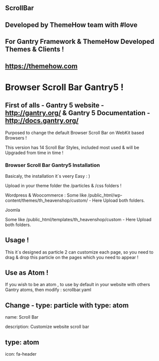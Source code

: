 ## ScrollBar

## Developed by ThemeHow team with #love 

## For Gantry Framework  &   ThemeHow Developed Themes & Clients !

## https://themehow.com

# Browser Scroll Bar Gantry5 !

## First of alls - Gantry 5 website - http://gantry.org/ & Gantry 5 Documentation - http://docs.gantry.org/
Purposed to change the default Browser Scroll Bar on WebKit based Browsers !

This version has 14 Scroll Bar Styles, included most used & will be Upgraded from time in time !

###   Browser Scroll Bar Gantry5 Installation

Basicaly, the installation it´s veery Easy : )

Upload in your theme folder the /particles & /css folders !

Wordpress & Woocommerce : 
Some like /public_html/wp-content/themes/th_heavenshop/custom/  - Here Upload both folders.

Joomla 

Some like /public_html/templates/th_heavenshop/custom  - Here Upload both folders.

## Usage !

This it´s designed as particle 2 can customize each page, so you need to drag & drop this particle on the pages which you need to appear !

## Use as Atom !

If you wish to be an atom , to use by default in your website with others Gantry atoms, then modify : scrollbar.yaml

 ## Change -  type: particle with type: atom 

 name: Scroll Bar
 
description: Customize website scroll bar

## type: atom

icon: fa-header


